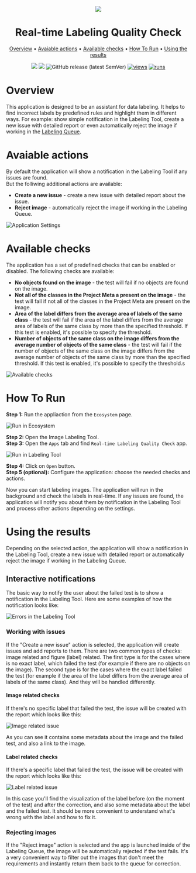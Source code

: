 <div align="center" markdown>
<img src="https://github.com/user-attachments/assets/1f2782b2-7eda-43fa-8368-af794f0782ee"/>  

# Real-time Labeling Quality Check

<p align="center">
  <a href="#Overview">Overview</a> •
  <a href="#Avaiable actions">Avaiable actions</a> •
  <a href="#Available checks">Available checks</a> •
  <a href="#How-To-Run">How To Run</a> •
  <a href="#Using the results">Using the results</a>
</p>

[![](https://img.shields.io/badge/supervisely-ecosystem-brightgreen)](https://ecosystem.supervise.ly/apps/supervisely-ecosystem/intellisense)
[![](https://img.shields.io/badge/slack-chat-green.svg?logo=slack)](https://supervise.ly/slack)
![GitHub release (latest SemVer)](https://img.shields.io/github/v/release/supervisely-ecosystem/intellisense)
[![views](https://app.supervise.ly/img/badges/views/supervisely-ecosystem/intellisense.png)](https://supervise.ly)
[![runs](https://app.supervise.ly/img/badges/runs/supervisely-ecosystem/intellisense.png)](https://supervise.ly)

</div>

# Overview
This application is designed to be an assistant for data labeling. It helps to find incorrect labels by predefined rules and highlight them in different ways. For example: show simple notification in the Labeling Tool, create a new issue with detailed report or even automatically reject the image if working in the [Labeling Queue](https://supervisely.com/blog/labeling-queues/).<br>

# Avaiable actions
By default the application will show a notification in the Labeling Tool if any issues are found.<br>
But the folliwing additional actions are available:<br>

- **Create a new issue** - create a new issue with detailed report about the issue.
- **Reject image** - automatically reject the image if working in the Labeling Queue.

![Application Settings](https://github.com/user-attachments/assets/20c20b9c-1460-4a64-8c42-03eaa029a9a5)

# Available checks
The application has a set of predefined checks that can be enabled or disabled. The following checks are available:<br>

- **No objects found on the image** - the test will fail if no objects are found on the image.
- **Not all of the classes in the Project Meta a present on the image** - the test will fail if not all of the classes in the Project Meta are present on the image.
- **Area of the label differs from the average area of labels of the same class** - the test will fail if the area of the label differs from the average area of labels of the same class by more than the specified threshold. If this test is enabled, it's possible to specify the threshold.
- **Number of objects of the same class on the image differs from the average number of objects of the same class** - the test will fail if the number of objects of the same class on the image differs from the average number of objects of the same class by more than the specified threshold. If this test is enabled, it's possible to specify the threshold.s

![Available checks](https://github.com/user-attachments/assets/822835d8-2650-434a-8d94-0da7fe9b9e3e)

# How To Run
**Step 1:** Run the appliaction from the `Ecosystem` page.<br>

![Run in Ecosystem](https://github.com/user-attachments/assets/1ad6d7fe-fcd2-4fdc-b45c-fc0d6bd870d7)

**Step 2:** Open the Image Labeling Tool.<br>
**Step 3:** Open the `Apps` tab and find `Real-time Labeling Quality Check` app.<br>

![Run in Labeling Tool](https://github.com/user-attachments/assets/6ca1cd7d-c2e5-4d6b-bc16-99d345786a1e)

**Step 4:** Click on `Open` button.<br>
**Step 5 (optional):** Configure the application: choose the needed checks and actions.<br>

Now you can start labeling images. The application will run in the background and check the labels in real-time. If any issues are found, the application will notify you about them by notification in the Labeling Tool and process other actions depending on the settings.

# Using the results
Depending on the selected action, the application will show a notification in the Labeling Tool, create a new issue with detailed report or automatically reject the image if working in the Labeling Queue.

## Interactive notifications
The basic way to notify the user about the failed test is to show a notification in the Labeling Tool. Here are some examples of how the notification looks like:

![Errors in the Labeling Tool](https://github.com/user-attachments/assets/2434571b-15c9-4483-8c14-091cd1b49c14)

### Working with issues
If the "Create a new issue" action is selected, the application will create issues and add reports to them. There are two common types of checks: image related and figure (label) related. The first type is for the cases where is no exact label, which failed the test (for example if there are no objects on the image). The second type is for the cases where the exact label failed the test (for example if the area of the label differs from the average area of labels of the same class). And they will be handled differently.

#### Image related checks
If there's no specific label that failed the test, the issue will be created with the report which looks like this:

![Image related issue](https://github.com/user-attachments/assets/a8398abf-1a75-4c3e-a6f2-070b2aa3bad1)

As you can see it contains some metadata about the image and the failed test, and also a link to the image.

#### Label related checks
If there's a specific label that failed the test, the issue will be created with the report which looks like this:

![Label related issue](https://github.com/user-attachments/assets/342c0340-7585-47a9-9c56-f3ac132b81fd)

In this case you'll find the visualization of the label before (on the moment of the test) and after the correction, and also some metadata about the label and the failed test. It should be more convenient to understand what's wrong with the label and how to fix it.

### Rejecting images
If the "Reject image" action is selected and the app is launched inside of the Labeling Queue, the image will be automatically rejected if the test fails. It's a very convenient way to filter out the images that don't meet the requirements and instantly return them back to the queue for correction.